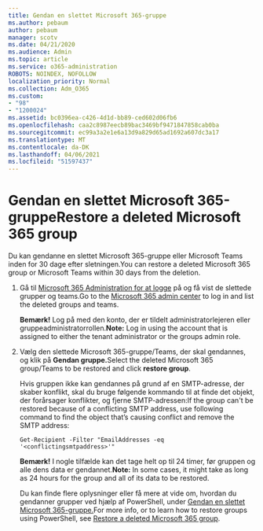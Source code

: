 ```yaml
---
title: Gendan en slettet Microsoft 365-gruppe
ms.author: pebaum
author: pebaum
manager: scotv
ms.date: 04/21/2020
ms.audience: Admin
ms.topic: article
ms.service: o365-administration
ROBOTS: NOINDEX, NOFOLLOW
localization_priority: Normal
ms.collection: Adm_O365
ms.custom:
- "98"
- "1200024"
ms.assetid: bc0396ea-c426-4d1d-bb89-ced602d06fb6
ms.openlocfilehash: caa2c8987eecb89bac3469bf9471847858cab0ba
ms.sourcegitcommit: ec99a3a2e1e6a13d9a829d65ad1692a607dc3a17
ms.translationtype: MT
ms.contentlocale: da-DK
ms.lasthandoff: 04/06/2021
ms.locfileid: "51597437"
---
```

# <a name="restore-a-deleted-microsoft-365-group"></a><span data-ttu-id="0b49e-102">Gendan en slettet Microsoft 365-gruppe</span><span class="sxs-lookup"><span data-stu-id="0b49e-102">Restore a deleted Microsoft 365 group</span></span>

<span data-ttu-id="0b49e-103">Du kan gendanne en slettet Microsoft 365-gruppe eller Microsoft Teams inden for 30 dage efter sletningen.</span><span class="sxs-lookup"><span data-stu-id="0b49e-103">You can restore a deleted Microsoft 365 group or Microsoft Teams within 30 days from the deletion.</span></span>

1. <span data-ttu-id="0b49e-104">Gå til [Microsoft 365 Administration for at logge](https://aka.ms/RestoreDeletedGroup) på og få vist de slettede grupper og teams.</span><span class="sxs-lookup"><span data-stu-id="0b49e-104">Go to the [Microsoft 365 admin center](https://aka.ms/RestoreDeletedGroup) to log in and list the deleted groups and teams.</span></span>

    <span data-ttu-id="0b49e-105">**Bemærk!** Log på med den konto, der er tildelt administratorlejeren eller gruppeadministratorrollen.</span><span class="sxs-lookup"><span data-stu-id="0b49e-105">**Note:** Log in using the account that is assigned to either the tenant administrator or the groups admin role.</span></span>

1. <span data-ttu-id="0b49e-106">Vælg den slettede Microsoft 365-gruppe/Teams, der skal gendannes, og klik på **Gendan gruppe.**</span><span class="sxs-lookup"><span data-stu-id="0b49e-106">Select the deleted Microsoft 365 group/Teams to be restored and click **restore group**.</span></span>

    <span data-ttu-id="0b49e-107">Hvis gruppen ikke kan gendannes på grund af en SMTP-adresse, der skaber konflikt, skal du bruge følgende kommando til at finde det objekt, der forårsager konflikter, og fjerne SMTP-adressen:</span><span class="sxs-lookup"><span data-stu-id="0b49e-107">If the group can't be restored because of a conflicting SMTP address, use following command to find the object that’s causing conflict and remove the SMTP address:</span></span>

    `Get-Recipient -Filter "EmailAddresses -eq '<conflictingsmtpaddress>'"`

    <span data-ttu-id="0b49e-108">**Bemærk!** I nogle tilfælde kan det tage helt op til 24 timer, før gruppen og alle dens data er gendannet.</span><span class="sxs-lookup"><span data-stu-id="0b49e-108">**Note:** In some cases, it might take as long as 24 hours for the group and all of its data to be restored.</span></span>

    <span data-ttu-id="0b49e-109">Du kan finde flere oplysninger eller få mere at vide om, hvordan du gendanner grupper ved hjælp af PowerShell, under [Gendan en slettet Microsoft 365-gruppe.](https://go.microsoft.com/fwlink/?linkid=867802)</span><span class="sxs-lookup"><span data-stu-id="0b49e-109">For more info, or to learn how to restore groups using PowerShell, see [Restore a deleted Microsoft 365 group](https://go.microsoft.com/fwlink/?linkid=867802).</span></span>